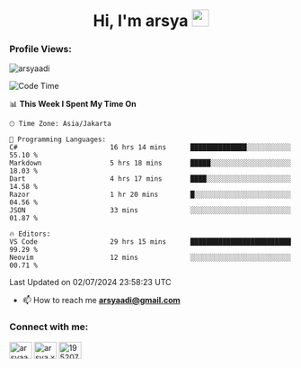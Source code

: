 <h1 align="center">Hi, I'm arsya 
  <img src="https://media.giphy.com/media/hvRJCLFzcasrR4ia7z/giphy.gif" width="30px"/>
</h1>

<p align="left"> <h3>Profile Views:</h3> <img src="https://komarev.com/ghpvc/?username=arsyaadi&label=Profile%20views&color=0e75b6&style=flat" alt="arsyaadi" /> </p>

<!--START_SECTION:waka-->
![Code Time](http://img.shields.io/badge/Code%20Time-2%2C871%20hrs%2013%20mins-blue)

📊 **This Week I Spent My Time On** 

```text
🕑︎ Time Zone: Asia/Jakarta

💬 Programming Languages: 
C#                       16 hrs 14 mins      ██████████████░░░░░░░░░░░   55.10 % 
Markdown                 5 hrs 18 mins       █████░░░░░░░░░░░░░░░░░░░░   18.03 % 
Dart                     4 hrs 17 mins       ████░░░░░░░░░░░░░░░░░░░░░   14.58 % 
Razor                    1 hr 20 mins        █░░░░░░░░░░░░░░░░░░░░░░░░   04.56 % 
JSON                     33 mins             ░░░░░░░░░░░░░░░░░░░░░░░░░   01.87 % 

🔥 Editors: 
VS Code                  29 hrs 15 mins      █████████████████████████   99.29 % 
Neovim                   12 mins             ░░░░░░░░░░░░░░░░░░░░░░░░░   00.71 % 
```


 Last Updated on 02/07/2024 23:58:23 UTC
<!--END_SECTION:waka-->

- 📫 How to reach me **arsyaadi@gmail.com**


<h3 align="left">Connect with me:</h3>
<p align="left">
<a href="https://linkedin.com/in/arsyaadi" target="blank"><img align="center" src="https://raw.githubusercontent.com/rahuldkjain/github-profile-readme-generator/master/src/images/icons/Social/linked-in-alt.svg" alt="arsyaadi" height="30" width="40" /></a>
<a href="https://fb.com/arsya.xkz" target="blank"><img align="center" src="https://raw.githubusercontent.com/rahuldkjain/github-profile-readme-generator/master/src/images/icons/Social/facebook.svg" alt="arsya.xkz" height="30" width="40" /></a>
<a href="https://stackoverflow.com/users/19520749" target="blank"><img align="center" src="https://raw.githubusercontent.com/rahuldkjain/github-profile-readme-generator/master/src/images/icons/Social/stack-overflow.svg" alt="19520749" height="30" width="40" /></a>
</p>
